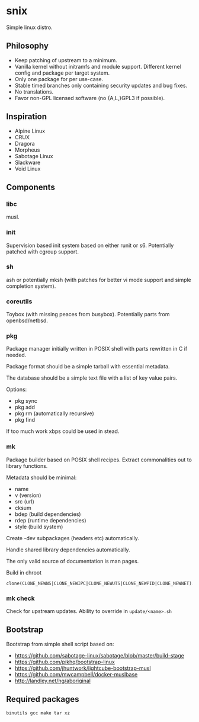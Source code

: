 snix
====

Simple linux distro.

Philosophy
----------

* Keep patching of upstream to a minimum.
* Vanilla kernel without initramfs and module support. Different kernel
  config and package per target system.
* Only one package for per use-case.
* Stable timed branches only containing security updates and bug fixes.
* No translations.
* Favor non-GPL licensed software (no {A,L,}GPL3 if possible).

Inspiration
-----------

* Alpine Linux
* CRUX
* Dragora
* Morpheus
* Sabotage Linux
* Slackware
* Void Linux

Components
----------

### libc

musl.

### init

Supervision based init system based on either runit or s6. Potentially
patched with cgroup support.

### sh

ash or potentially mksh (with patches for better vi mode support and simple
completion system).

### coreutils

Toybox (with missing peaces from busybox). Potentially parts from
openbsd/netbsd.

### pkg

Package manager initially written in POSIX shell with parts rewritten in C
if needed.

Package format should be a simple tarball with essential metadata.

The database should be a simple text file with a list of key value pairs.

Options:

* pkg sync
* pkg add
* pkg rm (automatically recursive)
* pkg find

If too much work xbps could be used in stead.

### mk

Package builder based on POSIX shell recipes. Extract commonalities out
to library functions.

Metadata should be minimal:

* name
* v (version)
* src (url)
* cksum
* bdep (build dependencies)
* rdep (runtime dependencies)
* style (build system)

Create -dev subpackages (headers etc) automatically.

Handle shared library dependencies automatically.

The only valid source of documentation is man pages.

Build in chroot

    clone(CLONE_NEWNS|CLONE_NEWIPC|CLONE_NEWUTS|CLONE_NEWPID|CLONE_NEWNET).

### mk check

Check for upstream updates. Ability to override in `update/<name>.sh`

Bootstrap
---------

Bootstrap from simple shell script based on:

* https://github.com/sabotage-linux/sabotage/blob/master/build-stage
* https://github.com/pikhq/bootstrap-linux
* https://github.com/jhuntwork/lightcube-bootstrap-musl
* https://github.com/mwcampbell/docker-muslbase
* http://landley.net/hg/aboriginal

## Required packages

    binutils gcc make tar xz
